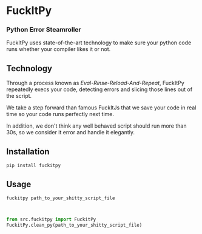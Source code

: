 FuckItPy
========
### Python Error Steamroller

FuckItPy uses state-of-the-art technology to make sure your python code runs whether your compiler likes it or not.

Technology
----------

Through a process known as *Eval-Rinse-Reload-And-Repeat*, FuckItPy repeatedly execs your code, detecting errors and slicing those lines out of the script.

We take a step forward than famous FuckItJs that we save your code in real time so your code runs perfectly next time.

In addition, we don't think any well behaved script should run more than 30s, so we consider it error and handle it elegantly.

Installation
------------
```shell script
pip install fuckitpy
```

Usage
---

```shell script
fuckitpy path_to_your_shitty_script_file
```
```python


from src.fuckitpy import FuckitPy
FuckitPy.clean_py(path_to_your_shitty_script_file)
```
